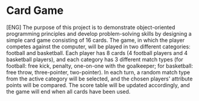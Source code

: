 # Card Game

[ENG]
The purpose of this project is to demonstrate object-oriented programming principles and develop problem-solving skills by designing a simple card game consisting of 16 cards. The game, in which the player competes against the computer, will be played in two different categories: football and basketball. Each player has 8 cards (4 football players and 4 basketball players), and each category has 3 different match types (for football: free kick, penalty, one-on-one with the goalkeeper; for basketball: free throw, three-pointer, two-pointer). In each turn, a random match type from the active category will be selected, and the chosen players' attribute points will be compared. The score table will be updated accordingly, and the game will end when all cards have been used.
